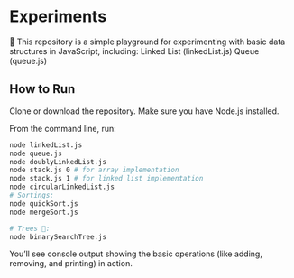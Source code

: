 # Experiments
 🚀 This repository is a simple playground for experimenting with basic data structures in JavaScript, including:
    Linked List (linkedList.js)
    Queue (queue.js)

## How to Run
Clone or download the repository.
Make sure you have Node.js installed.

From the command line, run:
```sh
node linkedList.js
node queue.js
node doublyLinkedList.js
node stack.js 0 # for array implementation
node stack.js 1 # for linked list implementation
node circularLinkedList.js
# Sortings:
node quickSort.js
node mergeSort.js

# Trees 🌳:
node binarySearchTree.js
```

You’ll see console output showing the basic operations (like adding, removing, and printing) in action.